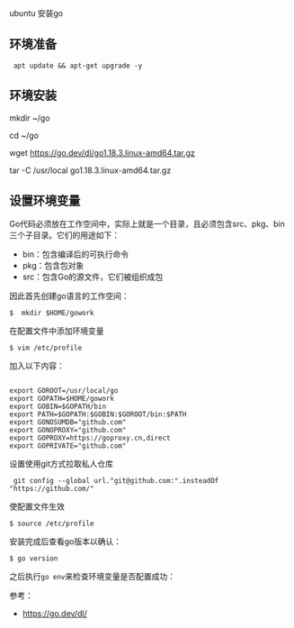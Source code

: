 ubuntu 安装go 


##  环境准备
 ```
  apt update && apt-get upgrade -y
```
## 环境安装
mkdir ~/go

cd ~/go

wget https://go.dev/dl/go1.18.3.linux-amd64.tar.gz

tar -C /usr/local go1.18.3.linux-amd64.tar.gz


## 设置环境变量

Go代码必须放在工作空间中，实际上就是一个目录，且必须包含src、pkg、bin三个子目录。它们的用途如下：

- bin：包含编译后的可执行命令
- pkg：包含包对象
- src：包含Go的源文件，它们被组织成包

因此首先创建go语言的工作空间：
```
$  mkdir $HOME/gowork
```

在配置文件中添加环境变量

```
$ vim /etc/profile
```


加入以下内容：
```

export GOROOT=/usr/local/go
export GOPATH=$HOME/gowork
export GOBIN=$GOPATH/bin
export PATH=$GOPATH:$GOBIN:$GOROOT/bin:$PATH
export GONOSUMDB="github.com"
export GONOPROXY="github.com"
export GOPROXY=https://goproxy.cn,direct
export GOPRIVATE="github.com"

```

设置使用git方式拉取私人仓库
```
 git config --global url."git@github.com:".insteadOf "https://github.com/"
```


使配置文件生效
```
$ source /etc/profile
```

安装完成后查看go版本以确认：

```
$ go version
```

之后执行`go env`来检查环境变量是否配置成功：
 






参考：
- https://go.dev/dl/


